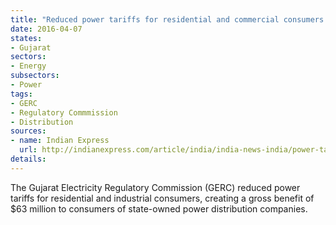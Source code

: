 ```yaml
---
title: "Reduced power tariffs for residential and commercial consumers in Gujarat"
date: 2016-04-07
states:
- Gujarat
sectors:
- Energy
subsectors:
- Power
tags:
- GERC
- Regulatory Commmission
- Distribution
sources:
- name: Indian Express
  url: http://indianexpress.com/article/india/india-news-india/power-tariffs-reduced-in-gujarat-rs-414-cr-gross-benefit-passed-on-to-consumers/
details:
---
```


The Gujarat Electricity Regulatory Commission (GERC) reduced power tariffs for residential and industrial consumers, creating a gross benefit of $63 million to consumers of state-owned power distribution companies.
